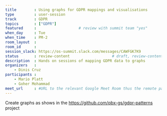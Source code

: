 ```yaml
---
title        : Using graphs for GDPR mappings and visualisations
type         : user-session
track        : GDPR
topics       : ["GDPR"]
featured     :                   # review with summit team "yes"
when_day     : Tue
when_time    : PM-2
room_layout  :
room_id      :
session_slack: https://os-summit.slack.com/messages/CAWFGK7K9
status       : review-content                   # draft, review-content, done
description  : Hands on sessions of mapping GDPR data to graphs
organizers   :
    - Dinis Cruz
participants :
    - Mario Platt
    - Goher Mohammad
meet_url     : #URL to the relevant Google Meet Room thus the remote participants can join a session
---
```


Create graphs as shows in the https://github.com/pbx-gs/gdpr-patterns project

<!--(add intro)

## Topic

(...)

## Target Audience

(...)

## Content

(...)

## References

(...)-->
